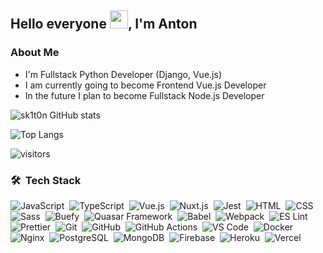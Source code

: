 ## Hello everyone <img src="https://github.com/TheDudeThatCode/TheDudeThatCode/blob/master/Assets/Hi.gif" width="29px">, I'm Anton

### About Me

- I'm Fullstack Python Developer (Django, Vue.js)
- I am currently going to become Frontend Vue.js Developer
- In the future I plan to become Fullstack Node.js Developer

![sk1t0n GitHub stats](https://github-readme-stats.vercel.app/api?username=sk1t0n&&show_icons=true&theme=react)

![Top Langs](https://github-readme-stats.vercel.app/api/top-langs/?username=sk1t0n&exclude_repo=vkr,karman,labs_dev_app_db&layout=compact&theme=react&&langs_count=10)

![visitors](https://visitor-badge.laobi.icu/badge?page_id=sk1t0n)

### 🛠 &nbsp;Tech Stack
![JavaScript](https://img.shields.io/badge/-JavaScript-05122A?style=for-the-badge&logo=javascript)&nbsp;&nbsp;![TypeScript](https://img.shields.io/badge/-TypeScript-05122A?style=for-the-badge&logo=typescript)&nbsp;&nbsp;![Vue.js](https://img.shields.io/badge/-Vue.js-05122A?style=for-the-badge&logo=vue.js)&nbsp;&nbsp;![Nuxt.js](https://img.shields.io/badge/-Nuxt.js-05122A?style=for-the-badge&logo=nuxt.js)&nbsp;&nbsp;![Jest](https://img.shields.io/badge/-Jest-05122A?style=for-the-badge&logo=jest&logoColor=15c213)&nbsp;&nbsp;![HTML](https://img.shields.io/badge/-HTML-05122A?style=for-the-badge&logo=HTML5)&nbsp;&nbsp;![CSS](https://img.shields.io/badge/-CSS-05122A?style=for-the-badge&logo=CSS3&logoColor=1572B6)&nbsp;&nbsp;![Sass](https://img.shields.io/badge/-Sass-05122A?style=for-the-badge&logo=sass)&nbsp;&nbsp;![Buefy](https://img.shields.io/badge/-Buefy-05122A?style=for-the-badge&logo=buefy)&nbsp;&nbsp;![Quasar Framework](https://img.shields.io/badge/-Quasar_Framework-05122A?style=for-the-badge&logo=quasar&logoColor=35a0ef)&nbsp;&nbsp;![Babel](https://img.shields.io/badge/-Babel-05122A?style=for-the-badge&logo=babel)&nbsp;&nbsp;![Webpack](https://img.shields.io/badge/-Webpack-05122A?style=for-the-badge&logo=webpack)&nbsp;&nbsp;![ES Lint](https://img.shields.io/badge/-ES_Lint-05122A?style=for-the-badge&logo=eslint)&nbsp;&nbsp;![Prettier](https://img.shields.io/badge/-Prettier-05122A?style=for-the-badge&logo=prettier)&nbsp;&nbsp;![Git](https://img.shields.io/badge/-Git-05122A?style=for-the-badge&logo=git)&nbsp;&nbsp;![GitHub](https://img.shields.io/badge/-GitHub-05122A?style=for-the-badge&logo=github)&nbsp;&nbsp;![GitHub Actions](https://img.shields.io/badge/-GitHub_Actions-05122A?style=for-the-badge&logo=github-actions&logoColor=2088ff)&nbsp;&nbsp;![VS Code](https://img.shields.io/badge/-VS%20Code-05122A?style=for-the-badge&logo=visual-studio-code&logoColor=07ACC)&nbsp;&nbsp;![Docker](https://img.shields.io/badge/-Docker-05122A?style=for-the-badge&logo=docker)&nbsp;&nbsp;![Nginx](https://img.shields.io/badge/-Nginx-05122A?style=for-the-badge&logo=nginx)&nbsp;&nbsp;![PostgreSQL](https://img.shields.io/badge/-PostgreSQL-05122A?style=for-the-badge&logo=postgresql)&nbsp;&nbsp;![MongoDB](https://img.shields.io/badge/-MongoDB-05122A?style=for-the-badge&logo=mongodb)&nbsp;&nbsp;![Firebase](https://img.shields.io/badge/-Firebase-05122A?style=for-the-badge&logo=firebase)&nbsp;&nbsp;![Heroku](https://img.shields.io/badge/-Heroku-05122A?style=for-the-badge&logo=heroku)&nbsp;&nbsp;![Vercel](https://img.shields.io/badge/-Vercel-05122A?style=for-the-badge&logo=vercel)
